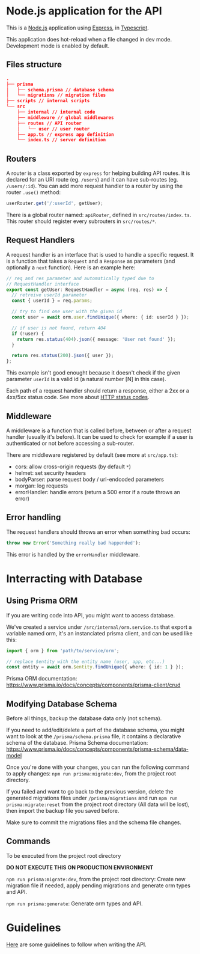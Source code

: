 # Node.js application for the API

This is a [Node.js](https://nodejs.dev/) application using [Express](https://expressjs.com/), in [Typescript](https://www.typescriptlang.org/).

This application does hot-reload when a file changed in dev mode. Development mode is enabled by default.

## Files structure

```json
.
├── prisma
│   ├── schema.prisma // database schema
│   └── migrations // migration files
├── scripts // internal scripts
└── src
    ├── internal // internal code
    ├── middleware // global middlewares
    ├── routes // API router
    │   └── user // user router
    ├── app.ts // express app definition
    └── index.ts // server definition
```

## Routers

A router is a class exported by `express` for helping building API routes. It is declared for an URI route (eg. `/users`) and it can have sub-routes (eg. `/users/:id`). You can add more request handler to a router by using the router `.use()` method:

```ts
userRouter.get('/:userId', getUser);
```

There is a global router named: `apiRouter`, defined in `src/routes/index.ts`. This router should register every subrouters in `src/routes/*`.

## Request Handlers

A request handler is an interface that is used to handle a specific request. It is a function that takes a `Request` and a `Response` as parameters (and optionally a `next` function). Here is an example here:

```ts
// req and res parameter and automatically typed due to
// RequestHandler interface
export const getUser: RequestHandler = async (req, res) => {
  // retreive userId parameter
  const { userId } = req.params;

  // try to find one user with the given id
  const user = await orm.user.findUnique({ where: { id: userId } });

  // if user is not found, return 404
  if (!user) {
    return res.status(404).json({ message: 'User not found' });
  }

  return res.status(200).json({ user });
};
```

This example isn't good enought because it doesn't check if the given parameter `userId` is a valid id (a natural number [N] in this case).

Each path of a request handler should return a response, either a 2xx or a 4xx/5xx status code. See more about [HTTP status codes](https://developer.mozilla.org/en-US/docs/Web/HTTP/Status).

## Middleware

A middleware is a function that is called before, between or after a request handler (usually it's before). It can be used to check for example if a user is authenticated or not before accessing a sub-router.

There are middleware registered by default (see more at `src/app.ts`):

- cors: allow cross-origin requests (by default `*`)
- helmet: set security headers
- bodyParser: parse request body / url-endcoded parameters
- morgan: log requests
- errorHandler: handle errors (return a 500 error if a route throws an error)

## Error handling

The request handlers should throws an error when something bad occurs:

```ts
throw new Error('Something really bad happended');
```

This error is handled by the `errorHandler` middleware.

# Interracting with Database

## Using Prisma ORM

If you are writing code into API, you might want to access database.

We've created a service under `/src/internal/orm.service.ts` that export a variable named orm, it's an instanciated prisma client, and can be used like this:

```ts
import { orm } from 'path/to/service/orm';

// replace $entity with the entity name (user, app, etc...)
const entity = await orm.$entity.findUnique({ where: { id: 1 } });
```

Prisma ORM documentation: https://www.prisma.io/docs/concepts/components/prisma-client/crud

## Modifying Database Schema

Before all things, backup the database data only (not schema).

If you need to add/edit/delete a part of the database schema, you might want to look at the `/prisma/schema.prisma` file, it contains a declarative schema of the database. Prisma Schema documentation: https://www.prisma.io/docs/concepts/components/prisma-schema/data-model

Once you're done with your changes, you can run the following command to apply changes: `npm run prisma:migrate:dev`, from the project root directory.

If you failed and want to go back to the previous version, delete the generated migrations files under `/prisma/migrations` and run `npm run prisma:migrate:reset` from the project root directory (All data will be lost), then import the backup file you saved before.

Make sure to commit the migrations files and the schema file changes.

## Commands

To be executed from the project root directory

**DO NOT EXECUTE THIS ON PRODUCTION ENVIRONMENT**

`npm run prisma:migrate:dev`, from the project root directory: Create new migration file if needed, apply pending migrations and generate orm types and API.

`npm run prisma:generate`: Generate orm types and API.

# Guidelines

[Here](./GUIDELINES.md) are some guidelines to follow when writing the API.
